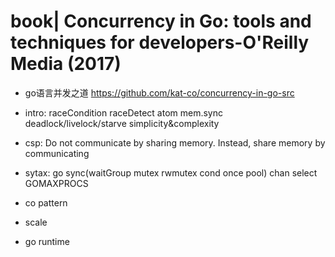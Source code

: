 # book| Concurrency in Go: tools and techniques for developers-O'Reilly Media (2017)

- go语言并发之道 https://github.com/kat-co/concurrency-in-go-src

- intro: raceCondition raceDetect atom mem.sync deadlock/livelock/starve simplicity&complexity
- csp: Do not communicate by sharing memory. Instead, share memory by communicating
- sytax: go sync(waitGroup mutex rwmutex cond once pool) chan select GOMAXPROCS
- co pattern
- scale
- go runtime
